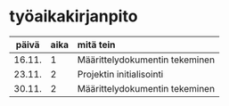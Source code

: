 # työaikakirjanpito

| päivä | aika | mitä tein  |
| :----:|:-----| :-----|
| 16.11. | 1    | Määrittelydokumentin tekeminen|
| 23.11. | 2    | Projektin initialisointi|
| 30.11. | 2    | Määrittelydokumentin tekeminen|
